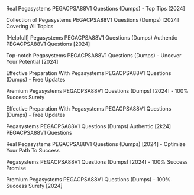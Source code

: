 <p>Real Pegasystems PEGACPSA88V1 Questions (Dumps) - Top Tips [2024]</p>

<p>Collection of Pegasystems PEGACPSA88V1 Questions (Dumps) [2024] Covering All Topics</p>

<p>[Helpfull] Pegasystems PEGACPSA88V1 Questions (Dumps) Authentic PEGACPSA88V1 Questions [2024]</p>

<p>Top-notch Pegasystems PEGACPSA88V1 Questions (Dumps) - Uncover Your Potential [2024]</p>

<p>Effective Preparation With Pegasystems PEGACPSA88V1 Questions (Dumps) - Free Updates</p>

<p>Premium Pegasystems PEGACPSA88V1 Questions (Dumps) [2024] - 100% Success Surety</p>

<p>Effective Preparation With Pegasystems PEGACPSA88V1 Questions (Dumps) - Free Updates</p>

<p>Pegasystems PEGACPSA88V1 Questions (Dumps) Authentic [2k24] PEGACPSA88V1 Questions</p>

<p>Real Pegasystems PEGACPSA88V1 Questions (Dumps) [2024] - Optimize Your Path To Success</p>

<p>Pegasystems PEGACPSA88V1 Questions (Dumps) [2024] - 100% Success Promise</p>

<p>Premium Pegasystems PEGACPSA88V1 Questions (Dumps) - 100% Success Surety [2024]</p>
